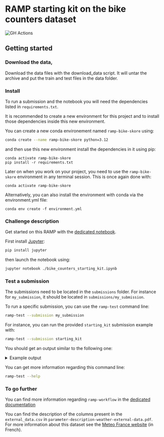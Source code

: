 # RAMP starting kit on the bike counters dataset

![GH Actions](https://github.com/ramp-kits/bike_counters_skore/actions/workflows/main.yml/badge.svg)

## Getting started

### Download the data,

Download the data files with the download_data script. It will untar the
 archive and put the train and test files in the data folder.

### Install

To run a submission and the notebook you will need the dependencies listed
in `requirements.txt`.

It is recommended to create a new environment for this project and
to install those dependencies inside this new environment.

You can create a new conda environement named `ramp-bike-skore` using:
```bash
conda create --name ramp-bike-skore python=3.12
```

and then use this new environment install the dependencies in it using pip:

```
conda activate ramp-bike-skore
pip install -r requirements.txt
```

Later on when you work on your project, you need to use the `ramp-bike-skore`
environment in any terminal session. This is once again done with:

```
conda activate ramp-bike-skore
```

Alternatively, you can also install the environment with conda via the
 environment.yml file:

```
conda env create -f environment.yml
```

### Challenge description

Get started on this RAMP with the
[dedicated notebook](bike_counters_starting_kit.ipynb).

First install [Jupyter](https://jupyter.org/):

```bash
pip install jupyter
```

then launch the notebook using:

```bash
jupyter notebook ./bike_counters_starting_kit.ipynb
```

### Test a submission

The submissions need to be located in the `submissions` folder. For instance
for `my_submission`, it should be located in `submissions/my_submission`.

To run a specific submission, you can use the `ramp-test` command line:

```bash
ramp-test --submission my_submission
```

For instance, you can run the provided `starting_kit` submission example with:

```bash
ramp-test --submission starting_kit
```

You should get an output similar to the following one:

<details>

<summary>Example output</summary>

```
Testing Bike count prediction
Reading train and test files from ./data/ ...
Reading cv ...
Training submissions/starting_kit ...
CV fold 0
        score   rmse      time
        train  0.610  0.084952
        valid  0.983  0.408040
        test   0.703  0.033141
CV fold 1
        score   rmse      time
        train  0.663  0.106090
        valid  0.852  0.399937
        test   0.759  0.032243
CV fold 2
        score   rmse      time
        train  0.682  0.170388
        valid  0.891  0.324898
        test   0.771  0.025760
CV fold 3
        score   rmse      time
        train  0.705  0.208704
        valid  0.844  0.324345
        test   0.875  0.024143
CV fold 4
        score   rmse      time
        train  0.728  0.233596
        valid  0.804  0.319224
        test   0.872  0.024262
CV fold 5
        score   rmse      time
        train  0.737  0.280230
        valid  0.939  0.320182
        test   0.863  0.024391
CV fold 6
        score   rmse      time
        train  0.763  0.327653
        valid  1.131  0.316819
        test   0.843  0.025528
CV fold 7
        score   rmse      time
        train  0.793  0.376762
        valid  0.896  0.324821
        test   0.767  0.024473
----------------------------
Mean CV scores
----------------------------
        score             rmse         time
        train   0.71 +- 0.0546   0.2 +- 0.1
        valid  0.917 +- 0.0962  0.3 +- 0.04
        test   0.807 +- 0.0607   0.0 +- 0.0
----------------------------
Bagged scores
----------------------------
        score   rmse
        valid  0.923
        test   0.765

```

</details>

You can get more information regarding this command line:

```bash
ramp-test --help
```

### To go further

You can find more information regarding `ramp-workflow` in the
[dedicated documentation](https://paris-saclay-cds.github.io/ramp-docs/ramp-workflow/stable/using_kits.html)

You can find the description of the columns present in the `external_data.csv`
in `parameter-description-weather-external-data.pdf`. For more information about this
dataset see the [Meteo France
website](https://donneespubliques.meteofrance.fr/?fond=produit&id_produit=90&id_rubrique=32)
(in French).
